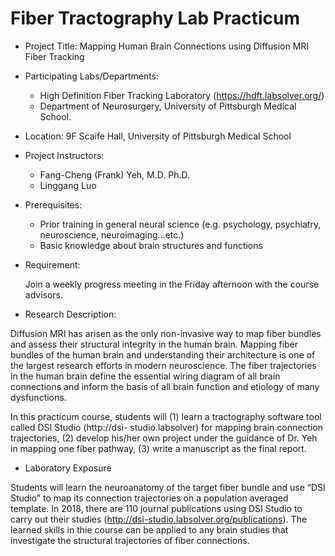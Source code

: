 # Fiber Tractography Lab Practicum


- Project Title: Mapping Human Brain Connections using Diffusion MRI Fiber Tracking
- Participating Labs/Departments: 

  - High Definition Fiber Tracking Laboratory (https://hdft.labsolver.org/)
  - Department of Neurosurgery, University of Pittsburgh Medical School.

- Location: 9F Scaife Hall, University of Pittsburgh Medical School
- Project Instructors:

  - Fang-Cheng (Frank) Yeh, M.D. Ph.D.
  - Linggang Luo

- Prerequisites:

  - Prior training in general neural science (e.g. psychology, psychiatry, neuroscience, neuroimaging…etc.)
  - Basic knowledge about brain structures and functions

- Requirement:

  Join a weekly progress meeting in the Friday afternoon with the course advisors.

- Research Description:

Diffusion MRI has arisen as the only non-invasive way to map fiber bundles and assess their structural integrity
in the human brain. Mapping fiber bundles of the human brain and understanding their architecture is one of
the largest research efforts in modern neuroscience. The fiber trajectories in the human brain define the
essential wiring diagram of all brain connections and inform the basis of all brain function and etiology of many
dysfunctions.

In this practicum course, students will (1) learn a tractography software tool called DSI Studio (http://dsi-
studio.labsolver) for mapping brain connection trajectories, (2) develop his/her own project under the guidance
of Dr. Yeh in mapping one fiber pathway, (3) write a manuscript as the final report.

- Laboratory Exposure

Students will learn the neuroanatomy of the target fiber bundle and use “DSI Studio” to map its connection
trajectories on a population averaged template. In 2018, there are 110 journal publications using DSI Studio to
carry out their studies (http://dsi-studio.labsolver.org/publications). The learned skills in thie course can be
applied to any brain studies that investigate the structural trajectories of fiber connections.

